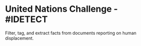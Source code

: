 # United Nations Challenge - #IDETECT

Filter, tag, and extract facts from documents reporting on human displacement.
